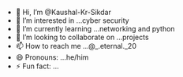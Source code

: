 - 👋 Hi, I’m @Kaushal-Kr-Sikdar
- 👀 I’m interested in ...cyber security
- 🌱 I’m currently learning ...networking and python
- 💞️ I’m looking to collaborate on ...projects 
- 📫 How to reach me ...@_.eternal._20
- 😄 Pronouns: ...he/him
- ⚡ Fun fact: ...

<!---
Kaushal-Kr-Sikdar/Kaushal-Kr-Sikdar is a ✨ special ✨ repository because its `README.md` (this file) appears on your GitHub profile.
You can click the Preview link to take a look at your changes.
--->
